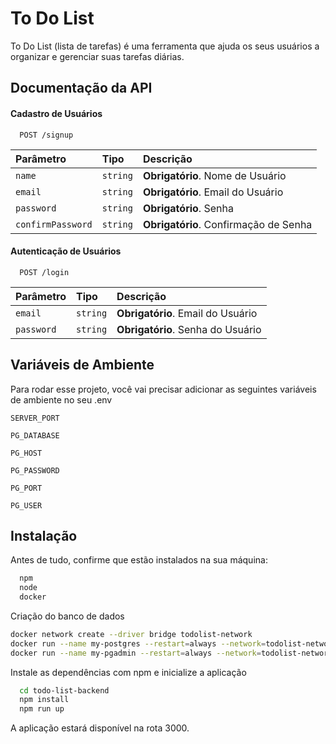 
# To Do List

To Do List (lista de tarefas) é uma ferramenta que ajuda os seus usuários a organizar e gerenciar suas tarefas diárias.


## Documentação da API

#### Cadastro de Usuários

```http
  POST /signup
```

| Parâmetro   | Tipo       | Descrição                           |
| :---------- | :--------- | :---------------------------------- |
| `name` | `string` | **Obrigatório**. Nome de Usuário |
| `email` | `string` | **Obrigatório**. Email do Usuário |
| `password` | `string` | **Obrigatório**. Senha |
| `confirmPassword` | `string` | **Obrigatório**. Confirmação de Senha |

#### Autenticação de Usuários

```http
  POST /login
```

| Parâmetro   | Tipo       | Descrição                                   |
| :---------- | :--------- | :------------------------------------------ |
| `email`      | `string` | **Obrigatório**. Email do Usuário |
| `password`      | `string` | **Obrigatório**. Senha do Usuário |



## Variáveis de Ambiente

Para rodar esse projeto, você vai precisar adicionar as seguintes variáveis de ambiente no seu .env

`SERVER_PORT`

`PG_DATABASE`

`PG_HOST`

`PG_PASSWORD`

`PG_PORT`

`PG_USER`
## Instalação

Antes de tudo, confirme que estão instalados na sua máquina:
```bash
  npm
  node
  docker
```

Criação do banco de dados
```bash
docker network create --driver bridge todolist-network
docker run --name my-postgres --restart=always --network=todolist-network -p 5433:5432 -e POSTGRES_PASSWORD=postgres -d postgres
docker run --name my-pgadmin --restart=always --network=todolist-network -p 15432:80 -e PGADMIN_DEFAULT_EMAIL=any_mail@mail.com -e PGADMIN_DEFAULT_PASSWORD=postgres -d dpage/pgadmin4

```

Instale as dependências com npm e inicialize a aplicação

```bash
  cd todo-list-backend
  npm install
  npm run up
```

A aplicação estará disponível na rota 3000.
